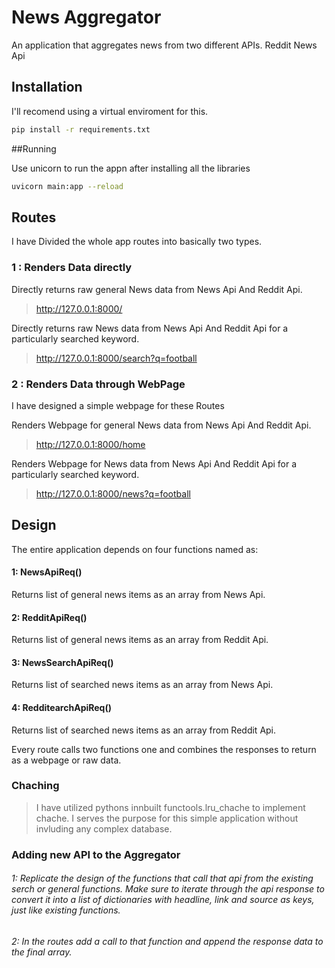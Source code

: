 # News Aggregator
An application that aggregates news from two different APIs.
Reddit
News Api

## Installation

I'll recomend using a virtual enviroment for this.

```bash
pip install -r requirements.txt
```
##Running

Use unicorn to run the appn after installing all the libraries

```bash
uvicorn main:app --reload
```
## Routes

I have Divided the whole app routes into basically two types.

### 1 : Renders Data directly

Directly returns raw general News data from News Api And Reddit Api.
> http://127.0.0.1:8000/

Directly returns raw News data from News Api And Reddit Api for a particularly searched keyword.
> http://127.0.0.1:8000/search?q=football

### 2 : Renders Data through WebPage

I have designed a simple webpage for these Routes

Renders Webpage for general News data from News Api And Reddit Api.
> http://127.0.0.1:8000/home

Renders Webpage for News data from News Api And Reddit Api for a particularly searched keyword.
> http://127.0.0.1:8000/news?q=football

## Design
The entire application depends on four functions named as:

#### 1: NewsApiReq()
Returns list of general news items as an array from News Api.

#### 2: RedditApiReq()
Returns list of general news items as an array from Reddit Api.

#### 3: NewsSearchApiReq()
Returns list of searched news items as an array from News Api. 

#### 4: RedditearchApiReq()
Returns list of searched news items as an array from Reddit Api.

Every route calls two functions one and combines the responses to return as a webpage or raw data.

### Chaching
> I have utilized pythons innbuilt functools.lru_chache to implement chache. I serves the purpose for this simple application without invluding any complex database.

### Adding new API to the Aggregator

###### 1: Replicate the design of the functions that call that api from the existing serch or general functions. Make sure to iterate through the api response to convert it into a list of dictionaries with headline, link and source as keys, just like existing functions.
###### 2: In the routes add a call to that function and append the response data to the final array. 


